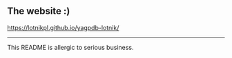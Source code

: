 ## The website :)
<a href="https://lotnikpl.github.io/yagpdb-lotnik/">https://lotnikpl.github.io/yagpdb-lotnik/</a>

---
This README is allergic to serious business.